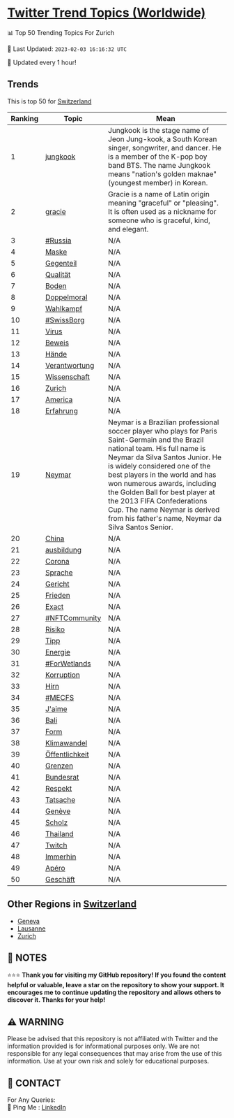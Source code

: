 [Twitter Trend Topics (Worldwide)](https://github.com/ErcinDedeoglu/Twitter-Trend-Topics)
==========


📊 Top 50 Trending Topics For Zurich

📆 Last Updated: `2023-02-03 16:16:32 UTC`

🔧 Updated every 1 hour!


## Trends

This is top 50 for [Switzerland](</Switzerland>)

| Ranking | Topic | Mean |
| ------- | ------------ | ------------ |
| 1 | [jungkook](http://twitter.com/search?q=jungkook) | Jungkook is the stage name of Jeon Jung-kook, a South Korean singer, songwriter, and dancer. He is a member of the K-pop boy band BTS. The name Jungkook means "nation's golden maknae" (youngest member) in Korean. |
| 2 | [gracie](http://twitter.com/search?q=gracie) | Gracie is a name of Latin origin meaning "graceful" or "pleasing". It is often used as a nickname for someone who is graceful, kind, and elegant. |
| 3 | [#Russia](http://twitter.com/search?q=%23Russia) | N/A |
| 4 | [Maske](http://twitter.com/search?q=Maske) | N/A |
| 5 | [Gegenteil](http://twitter.com/search?q=Gegenteil) | N/A |
| 6 | [Qualität](http://twitter.com/search?q=Qualit%c3%a4t) | N/A |
| 7 | [Boden](http://twitter.com/search?q=Boden) | N/A |
| 8 | [Doppelmoral](http://twitter.com/search?q=Doppelmoral) | N/A |
| 9 | [Wahlkampf](http://twitter.com/search?q=Wahlkampf) | N/A |
| 10 | [#SwissBorg](http://twitter.com/search?q=%23SwissBorg) | N/A |
| 11 | [Virus](http://twitter.com/search?q=Virus) | N/A |
| 12 | [Beweis](http://twitter.com/search?q=Beweis) | N/A |
| 13 | [Hände](http://twitter.com/search?q=H%c3%a4nde) | N/A |
| 14 | [Verantwortung](http://twitter.com/search?q=Verantwortung) | N/A |
| 15 | [Wissenschaft](http://twitter.com/search?q=Wissenschaft) | N/A |
| 16 | [Zurich](http://twitter.com/search?q=Zurich) | N/A |
| 17 | [America](http://twitter.com/search?q=America) | N/A |
| 18 | [Erfahrung](http://twitter.com/search?q=Erfahrung) | N/A |
| 19 | [Neymar](http://twitter.com/search?q=Neymar) | Neymar is a Brazilian professional soccer player who plays for Paris Saint-Germain and the Brazil national team. His full name is Neymar da Silva Santos Junior. He is widely considered one of the best players in the world and has won numerous awards, including the Golden Ball for best player at the 2013 FIFA Confederations Cup. The name Neymar is derived from his father's name, Neymar da Silva Santos Senior. |
| 20 | [China](http://twitter.com/search?q=China) | N/A |
| 21 | [ausbildung](http://twitter.com/search?q=ausbildung) | N/A |
| 22 | [Corona](http://twitter.com/search?q=Corona) | N/A |
| 23 | [Sprache](http://twitter.com/search?q=Sprache) | N/A |
| 24 | [Gericht](http://twitter.com/search?q=Gericht) | N/A |
| 25 | [Frieden](http://twitter.com/search?q=Frieden) | N/A |
| 26 | [Exact](http://twitter.com/search?q=Exact) | N/A |
| 27 | [#NFTCommunity](http://twitter.com/search?q=%23NFTCommunity) | N/A |
| 28 | [Risiko](http://twitter.com/search?q=Risiko) | N/A |
| 29 | [Tipp](http://twitter.com/search?q=Tipp) | N/A |
| 30 | [Energie](http://twitter.com/search?q=Energie) | N/A |
| 31 | [#ForWetlands](http://twitter.com/search?q=%23ForWetlands) | N/A |
| 32 | [Korruption](http://twitter.com/search?q=Korruption) | N/A |
| 33 | [Hirn](http://twitter.com/search?q=Hirn) | N/A |
| 34 | [#MECFS](http://twitter.com/search?q=%23MECFS) | N/A |
| 35 | [J'aime](http://twitter.com/search?q=J%27aime) | N/A |
| 36 | [Bali](http://twitter.com/search?q=Bali) | N/A |
| 37 | [Form](http://twitter.com/search?q=Form) | N/A |
| 38 | [Klimawandel](http://twitter.com/search?q=Klimawandel) | N/A |
| 39 | [Öffentlichkeit](http://twitter.com/search?q=%c3%96ffentlichkeit) | N/A |
| 40 | [Grenzen](http://twitter.com/search?q=Grenzen) | N/A |
| 41 | [Bundesrat](http://twitter.com/search?q=Bundesrat) | N/A |
| 42 | [Respekt](http://twitter.com/search?q=Respekt) | N/A |
| 43 | [Tatsache](http://twitter.com/search?q=Tatsache) | N/A |
| 44 | [Genève](http://twitter.com/search?q=Gen%c3%a8ve) | N/A |
| 45 | [Scholz](http://twitter.com/search?q=Scholz) | N/A |
| 46 | [Thailand](http://twitter.com/search?q=Thailand) | N/A |
| 47 | [Twitch](http://twitter.com/search?q=Twitch) | N/A |
| 48 | [Immerhin](http://twitter.com/search?q=Immerhin) | N/A |
| 49 | [Apéro](http://twitter.com/search?q=Ap%c3%a9ro) | N/A |
| 50 | [Geschäft](http://twitter.com/search?q=Gesch%c3%a4ft) | N/A |



## Other Regions in [Switzerland](</Switzerland>)

* [Geneva](</Switzerland/Geneva.md>)
* [Lausanne](</Switzerland/Lausanne.md>)
* [Zurich](</Switzerland/Zurich.md>)



## 📝 NOTES

⭐⭐⭐ **Thank you for visiting my GitHub repository! If you found the content helpful or valuable, leave a star on the repository to show your support. It encourages me to continue updating the repository and allows others to discover it. Thanks for your help!**


## ⚠️ WARNING

Please be advised that this repository is not affiliated with Twitter and the information provided is for informational purposes only. We are not responsible for any legal consequences that may arise from the use of this information. Use at your own risk and solely for educational purposes.


## 📨 CONTACT

 For Any Queries:  
            🏓 Ping Me : [LinkedIn](https://www.linkedin.com/in/ercindedeoglu/)
